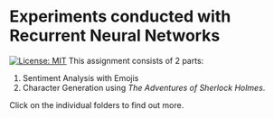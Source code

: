 # Experiments conducted with Recurrent Neural Networks
[![License: MIT](https://img.shields.io/badge/License-MIT-yellow.svg)](https://github.com/RyanNgCT/RNNTasks/blob/master/LICENSE)
This assignment consists of 2 parts:
1. Sentiment Analysis with Emojis
2. Character Generation using *The Adventures of Sherlock Holmes*.

Click on the individual folders to find out more.
